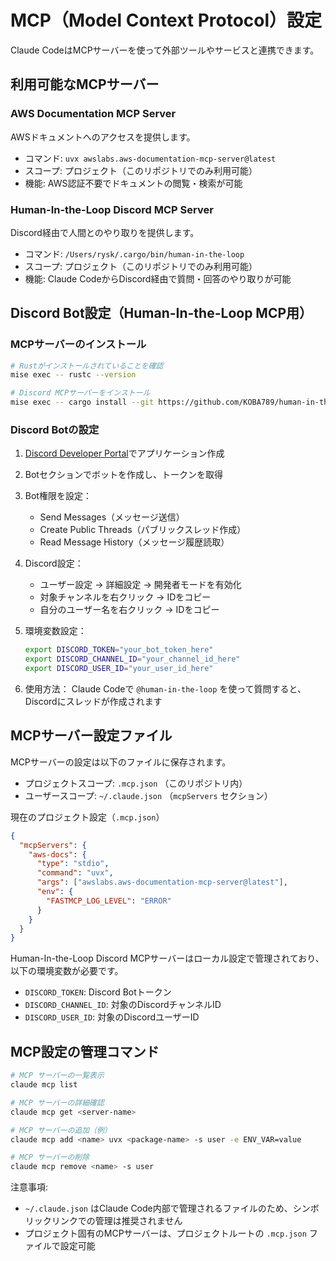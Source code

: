 # MCP（Model Context Protocol）設定

Claude CodeはMCPサーバーを使って外部ツールやサービスと連携できます。

## 利用可能なMCPサーバー

### AWS Documentation MCP Server

AWSドキュメントへのアクセスを提供します。

- コマンド: `uvx awslabs.aws-documentation-mcp-server@latest`
- スコープ: プロジェクト（このリポジトリでのみ利用可能）
- 機能: AWS認証不要でドキュメントの閲覧・検索が可能

### Human-In-the-Loop Discord MCP Server

Discord経由で人間とのやり取りを提供します。

- コマンド: `/Users/rysk/.cargo/bin/human-in-the-loop`
- スコープ: プロジェクト（このリポジトリでのみ利用可能）
- 機能: Claude CodeからDiscord経由で質問・回答のやり取りが可能

## Discord Bot設定（Human-In-the-Loop MCP用）

### MCPサーバーのインストール

```bash
# Rustがインストールされていることを確認
mise exec -- rustc --version

# Discord MCPサーバーをインストール
mise exec -- cargo install --git https://github.com/KOBA789/human-in-the-loop.git --config net.git-fetch-with-cli=true
```

### Discord Botの設定

1. [Discord Developer Portal](https://discord.com/developers/applications)でアプリケーション作成

2. Botセクションでボットを作成し、トークンを取得

3. Bot権限を設定：
   - Send Messages（メッセージ送信）
   - Create Public Threads（パブリックスレッド作成）
   - Read Message History（メッセージ履歴読取）

4. Discord設定：
   - ユーザー設定 → 詳細設定 → 開発者モードを有効化
   - 対象チャンネルを右クリック → IDをコピー
   - 自分のユーザー名を右クリック → IDをコピー

5. 環境変数設定：

   ```bash
   export DISCORD_TOKEN="your_bot_token_here"
   export DISCORD_CHANNEL_ID="your_channel_id_here"
   export DISCORD_USER_ID="your_user_id_here"
   ```

6. 使用方法：
   Claude Codeで `@human-in-the-loop` を使って質問すると、Discordにスレッドが作成されます

## MCPサーバー設定ファイル

MCPサーバーの設定は以下のファイルに保存されます。

- プロジェクトスコープ: `.mcp.json` （このリポジトリ内）
- ユーザースコープ: `~/.claude.json` （`mcpServers` セクション）

現在のプロジェクト設定（`.mcp.json`）

```json
{
  "mcpServers": {
    "aws-docs": {
      "type": "stdio",
      "command": "uvx",
      "args": ["awslabs.aws-documentation-mcp-server@latest"],
      "env": {
        "FASTMCP_LOG_LEVEL": "ERROR"
      }
    }
  }
}
```

Human-In-the-Loop Discord MCPサーバーはローカル設定で管理されており、以下の環境変数が必要です。

- `DISCORD_TOKEN`: Discord Botトークン
- `DISCORD_CHANNEL_ID`: 対象のDiscordチャンネルID
- `DISCORD_USER_ID`: 対象のDiscordユーザーID

## MCP設定の管理コマンド

```bash
# MCP サーバーの一覧表示
claude mcp list

# MCP サーバーの詳細確認
claude mcp get <server-name>

# MCP サーバーの追加（例）
claude mcp add <name> uvx <package-name> -s user -e ENV_VAR=value

# MCP サーバーの削除
claude mcp remove <name> -s user
```

注意事項:

- `~/.claude.json` はClaude Code内部で管理されるファイルのため、シンボリックリンクでの管理は推奨されません
- プロジェクト固有のMCPサーバーは、プロジェクトルートの `.mcp.json` ファイルで設定可能
